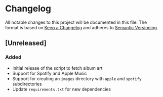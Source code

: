 # Changelog

All notable changes to this project will be documented in this file. The format is based on [Keep a Changelog](https://keepachangelog.com/en/1.0.0/) and adheres to [Semantic Versioning](https://semver.org/spec/v2.0.0.html).

## [Unreleased]

### Added

- Initial release of the script to fetch album art
- Support for Spotify and Apple Music
- Support for creating an `images` directory with `apple` and `spotify` subdirectories
- Update `requirements.txt` for new dependencies
